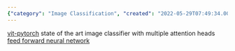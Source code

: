 ```yaml
---
{"category": "Image Classification", "created": "2022-05-29T07:49:34.000Z", "date": "2022-05-29 07:49:34", "description": "This article discusses image and cloth classification using advanced models such as vit-pytorch and a feed forward neural network. The vit-pytorch model employs multiple attention heads for efficient image classification, while the feed forward neural network is specifically designed for cloth classification. Both models can be found on their respective GitHub repositories.", "modified": "2022-09-17T11:39:30.114Z", "tags": ["cloth classification", "image classification", "stub"], "title": "Image classification, cloth Classification"}
---
```

[vit-pytorch](https://github.com/lucidrains/vit-pytorch) state of the art image classifier with multiple attention heads
[feed forward neural network](https://github.com/arnab39/Cloth_Classification_DeepLearning)